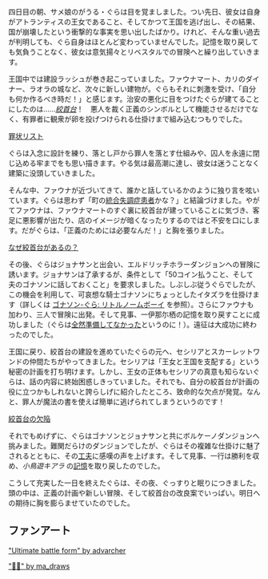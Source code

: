 <!-- title: がうる・ぐら -->
<!-- status: 生存 -->

四日目の朝、サメ娘のがうる・ぐらは目を覚ましました。つい先日、彼女は自身がアトランティスの王女であること、そしてかつて王国を逃げ出し、その結果、国が崩壊したという衝撃的な事実を思い出したばかり。けれど、そんな重い過去が判明しても、ぐら自身はほとんど変わっていませんでした。記憶を取り戻しても気負うことなく、彼女は意気揚々とリベスタルでの冒険へと繰り出していきます。

王国中では建設ラッシュが巻き起こっていました。ファウナマート、カリのダイナー、ラオラの城など、次々に新しい建物が。ぐらもそれに刺激を受け、「自分も何か作るべき時だ！」と感じます。治安の悪化に目をつけたぐらが建てることにしたのは……_[絞首台](https://www.youtube.com/live/72SJQRQ7qi0?feature=shared&t=665)_！　悪人を裁く正義のシンボルとして機能させるだけでなく、有罪者に観衆が卵を投げつけられる仕掛けまで組み込むつもりでした。

[罪状リスト](#embed:https://www.youtube.com/live/72SJQRQ7qi0?feature=shared&t=2395)

ぐらは入念に設計を練り、落とし戸から罪人を落とす仕組みや、囚人を永遠に閉じ込める牢までをも思い描きます。やる気は最高潮に達し、彼女は迷うことなく建築に没頭していきました。

そんな中、ファウナが近づいてきて、誰かと話しているかのように独り言を呟いています。ぐらは思わず「町の[統合失調症患者](https://www.youtube.com/live/72SJQRQ7qi0?feature=shared&t=3549)かな？」と結論づけました。やがてファウナは、ファウナマートのすぐ裏に絞首台が建っていることに気づき、客足に悪影響が出たり、店のイメージが暗くなったりするのではと不安を口にします。だがぐらは、「正義のためには必要なんだ！」と胸を張りました。

[なぜ絞首台があるの？](#embed:https://www.youtube.com/live/72SJQRQ7qi0?t=4184)

その後、ぐらはジョナサンと出会い、エルドリッチホラーダンジョンへの冒険に誘います。ジョナサンは了承するが、条件として「50コイン払うこと、そして夫のゴナソンに話しておくこと」を要求しました。しぶしぶ従うぐらでしたが、この機会を利用して、可哀想な騎士ゴナソンにちょっとしたイタズラを仕掛けます（詳しくは [ゴナソン-ぐら: リトルノームボーイ](#edge:gigi-gura) を参照）。さらにファウナも加わり、三人で冒険に出発。そして見事、一伊那尓栖の記憶を取り戻すことに成功しました（ぐらは[全然準備してなかった](https://www.youtube.com/live/72SJQRQ7qi0?feature=shared&t=7552)というのに！）。遠征は大成功に終わったのでした。

王国に戻り、絞首台の建設を進めていたぐらの元へ、セシリアとスカーレットワンドの仲間たちがやってきました。セシリアは「王女と王国を支配する」という秘密の計画を打ち明けます。しかし、王女の正体もセシリアの真意も知らないぐらは、話の内容に終始困惑しきっていました。それでも、自分の絞首台が計画の役に立つかもしれないと誇らしげに紹介したところ、致命的な欠点が発覚。なんと、罪人が魔法の書を使えば簡単に逃げられてしまうというのです！

[絞首台の欠陥](#embed:https://www.youtube.com/live/72SJQRQ7qi0?t=11368)

それでもめげずに、ぐらはゴナソンとジョナサンと共にボルケーノダンジョンへ挑みました。難関だらけのダンジョンでしたが、ぐらはその複雑な仕掛けに魅了されるとともに、その[工夫](https://www.youtube.com/live/72SJQRQ7qi0?feature=shared&t=15828)に感嘆の声を上げます。そして見事、一行は勝利を収め、_小鳥遊キアラ_ の[記憶](https://www.youtube.com/live/72SJQRQ7qi0?feature=shared&t=16175)を取り戻したのでした。

こうして充実した一日を終えたぐらは、その夜、ぐっすりと眠りにつきました。頭の中は、正義の計画や新しい冒険、そして絞首台の改良案でいっぱい。明日への期待に胸を膨らませていたのでした。

## ファンアート

["Ultimate battle form" by advarcher](https://x.com/Anonamos_701/status/1831053964131140033)

["🔱💦" by ma_draws](https://x.com/ma_draws/status/1832081741831381036)
